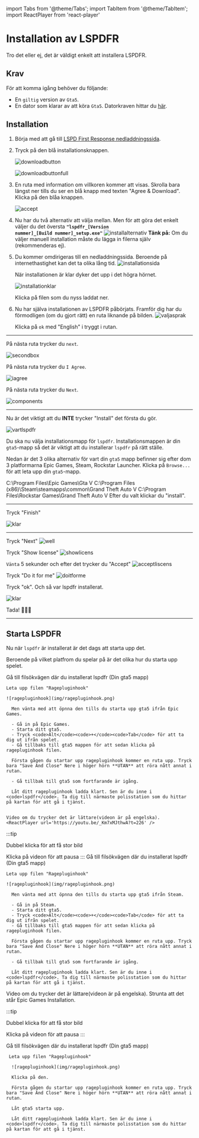 import Tabs from '@theme/Tabs';
import TabItem from '@theme/TabItem';
import ReactPlayer from 'react-player'

# Installation av LSPDFR

Tro det eller ej, det är väldigt enkelt att installera LSPDFR.

## Krav

För att komma igång behöver du följande:

- En `giltig` version av `Gta5`.
- En dator som klarar av att köra `Gta5`. Datorkraven hittar du [här](https://www.ign.com/wikis/gta-5/GTA_5_PC_Specs).

## Installation

1. Börja med att gå till [LSPD First Response nedladdningssida](https://www.lcpdfr.com/downloads/gta5mods/g17media/7792-lspd-first-response/).

2. Tryck på den blå installationsknappen.

   ![downloadbutton](img/downloadbutton.png)

   ![downloadbuttonfull](img/downloadbuttonfull.png)

3. En ruta med information om villkoren kommer att visas. Skrolla bara längst ner tills du ser en blå knapp med texten "Agree & Download". Klicka på den blåa knappen.

   ![accept](img/accept.png)
  
4. Nu har du två alternativ att välja mellan. Men för att göra det enkelt väljer du det översta <code>**"lspdfr_[Version nummer]_[Build nummer]_setup.exe"**</code>
   ![installalternativ](img/installationsalternativ.png)
   **Tänk på:** Om du väljer manuell installation måste du lägga in filerna själv (rekommenderas ej).

5. Du kommer omdirigeras till en nedladdningssida. Beroende på internethastighet kan det ta olika lång tid.
   ![installationsida](img/downloadspeedpage.png)

   När installationen är klar dyker det upp i det högra hörnet.

   ![installationklar](img/neddladningklar.png)

   Klicka på filen som du nyss laddat ner.

6. Nu har själva installationen av LSPDFR påbörjats. Framför dig har du förmodligen (om du gjort rätt) en ruta liknande på bilden.
   ![valjasprak](img/spraklspdfr.png)

   Klicka på <code>ok</code> med "English" i tryggt i rutan.

---
 På nästa ruta trycker du <code>next</code>.

 ![secondbox](img/andrarutan.png)

  På nästa ruta trycker du <code>I Agree</code>.

 ![iagree](img/iagree.png)

  På nästa ruta trycker du <code>Next</code>.

 ![components](img/componentsnext.png)

 ---
 Nu är det viktigt att du **INTE** trycker "Install" det första du gör.

 ![vartlspdfr](img/installationvart.png)

 Du ska nu välja installationsmapp för <code>lspdfr</code>. Installationsmappen är din <code>gta5</code>-mapp så det är viktigt att du installerar <code>lspdfr</code> på rätt ställe.

 Nedan är det 3 olika alternativ för vart din <code>gta5</code> mapp befinner sig efter dom 3 platformarna Epic Games, Steam, Rockstar Launcher. Klicka på <code>Browse...</code> för att leta upp din <code>gta5</code>-mapp.

<Tabs groupId="platform">
  <TabItem value="epic" label="Epic Games" default>
    C:\Program Files\Epic Games\Gta V
  </TabItem>
  <TabItem value="steam" label="Steam">
    C:\Program Files (x86)\Steam\steamapps\common\Grand Theft Auto V
  </TabItem>
  <TabItem value="rockstar" label="Rockstar Launcher">
    C:\Program Files\Rockstar Games\Grand Theft Auto V
  </TabItem>
</Tabs>
   Efter du valt klickar du "install".

--- 
 Tryck "Finish"

 ![klar](img/done.png)

--- 
  Tryck "Next"
![well](img/wellwellwell.png)

   Tryck "Show license"
![showlicens](img/showlicense.png)

<code>Vänta</code> 5 sekunder och efter det trycker du "Accept"
![acceptliscens](img/acceptliscense.png) 


   Tryck "Do it for me"
![doitforme](img/doitforme.png)


 Tryck "ok". Och så var lspdfr installerat.

 ![klar](img/klar.png)

Tada! 🎂🎂🎂 

---
## Starta LSPDFR
   Nu när <code>lspdfr</code> är installerat är det dags att starta upp det.
   
   Beroende på vilket platfrom du spelar på är det olika hur du starta upp spelet.

<Tabs groupId="platform">
  <TabItem value="epic" label="Epic Games" default>
    Gå till filsökvägen där du installerat lspdfr (Din gta5 mapp)

    Leta upp filen "Ragepluginhook" 

    ![ragepluginhook](img/ragepluginhook.png)
   
      Men vänta med att öpnna den tills du starta upp gta5 ifrån Epic Games.

      - Gå in på Epic Games.
      - Starta ditt gta5.
      - Tryck <code>Alt</code><code>+</code><code>Tab</code> för att ta dig ut ifrån spelet.
      - Gå tillbaks till gta5 mappen för att sedan klicka på ragepluginhook filen.

      Första gågen du startar upp ragepluginhook kommer en ruta upp. Tryck bara "Save And Close" Nere i höger hörn **UTAN** att röra nått annat i rutan.

      - Gå tillbak till gta5 som fortfarande är igång.

      Låt ditt ragepluginhook ladda klart. Sen är du inne i <code>lspdfr</code>. Ta dig till närmaste polisstation som du hittar på kartan för att gå i tjänst.


    Video om du trycker det är lättare(videon är på engelska).
    <ReactPlayer url='https://youtu.be/_Km7xMJthwA?t=226' />

   :::tip

   Dubbel klicka för att få stor bild

   Klicka på videon för att pausa
   :::
  </TabItem>
  <TabItem value="steam" label="Steam">
   Gå till filsökvägen där du installerat lspdfr (Din gta5 mapp)

    Leta upp filen "Ragepluginhook" 

    ![ragepluginhook](img/ragepluginhook.png)
   
      Men vänta med att öpnna den tills du starta upp gta5 ifrån Steam.

      - Gå in på Steam.
      - Starta ditt gta5.
      - Tryck <code>Alt</code><code>+</code><code>Tab</code> för att ta dig ut ifrån spelet.
      - Gå tillbaks till gta5 mappen för att sedan klicka på ragepluginhook filen.

      Första gågen du startar upp ragepluginhook kommer en ruta upp. Tryck bara "Save And Close" Nere i höger hörn **UTAN** att röra nått annat i rutan.

      - Gå tillbak till gta5 som fortfarande är igång.

      Låt ditt ragepluginhook ladda klart. Sen är du inne i <code>lspdfr</code>. Ta dig till närmaste polisstation som du hittar på kartan för att gå i tjänst.

   Video om du trycker det är lättare(videon är på engelska). Strunta att det står Epic Games Installation.
    <ReactPlayer url='https://youtu.be/_Km7xMJthwA?t=226' />

   :::tip

   Dubbel klicka för att få stor bild

   Klicka på videon för att pausa
   :::

  </TabItem>
  <TabItem value="rockstar" label="Rockstar Launcher">
    Gå till filsökvägen där du installerat lspdfr (Din gta5 mapp)

     Leta upp filen "Ragepluginhook" 

      ![ragepluginhook](img/ragepluginhook.png)

      Klicka på den. 

      Första gågen du startar upp ragepluginhook kommer en ruta upp. Tryck bara "Save And Close" Nere i höger hörn **UTAN** att röra nått annat i rutan.

      Låt gta5 starta upp. 

      Låt ditt ragepluginhook ladda klart. Sen är du inne i <code>lspdfr</code>. Ta dig till närmaste polisstation som du hittar på kartan för att gå i tjänst.

  </TabItem>
</Tabs>
